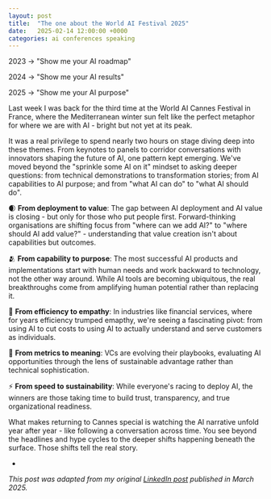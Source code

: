 ```yaml
---
layout: post
title:  "The one about the World AI Festival 2025"
date:   2025-02-14 12:00:00 +0000
categories: ai conferences speaking
---
```


2023 → "Show me your AI roadmap" 

2024 → "Show me your AI results" 

2025 → "Show me your AI purpose" 

Last week I was back for the third time at the World AI Cannes Festival in France, where the Mediterranean winter sun felt like the perfect metaphor for where we are with AI - bright but not yet at its peak.

It was a real privilege to spend nearly two hours on stage diving deep into these themes. From keynotes to panels to corridor conversations with innovators shaping the future of AI, one pattern kept emerging. We've moved beyond the "sprinkle some AI on it" mindset to asking deeper questions: from technical demonstrations to transformation stories; from AI capabilities to AI purpose; and from "what AI can do" to "what AI should do".

🌒 **From deployment to value**: The gap between AI deployment and AI value is closing - but only for those who put people first. Forward-thinking organisations are shifting focus from "where can we add AI?" to "where should AI add value?" - understanding that value creation isn't about capabilities but outcomes.

🫂 **From capability to purpose**: The most successful AI products and implementations start with human needs and work backward to technology, not the other way around. While AI tools are becoming ubiquitous, the real breakthroughs come from amplifying human potential rather than replacing it. 

🌟 **From efficiency to empathy**: In industries like financial services, where for years efficiency trumped emapthy, we're seeing a fascinating pivot: from using AI to cut costs to using AI to actually understand and serve customers as individuals.

💎 **From metrics to meaning**: VCs are evolving their playbooks, evaluating AI opportunities through the lens of sustainable advantage rather than technical sophistication.

⚡ **From speed to sustainability**: While everyone's racing to deploy AI, the winners are those taking time to build trust, transparency, and true organizational readiness.

What makes returning to Cannes special is watching the AI narrative unfold year after year - like following a conversation across time. You see beyond the headlines and hype cycles to the deeper shifts happening beneath the surface. Those shifts tell the real story.

-

_This post was adapted from my original [LinkedIn post][li-link] published in March 2025._

[li-link]: https://www.linkedin.com/posts/teybannerman_2023-show-me-your-ai-roadmap-2024-activity-7298693345558577152-B4yg
